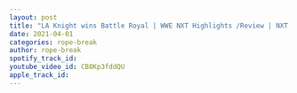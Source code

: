 ```yaml
---
layout: post
title: "LA Knight wins Battle Royal | WWE NXT Highlights /Review | NXT Stand & Deliver Preview"
date: 2021-04-01
categories: rope-break
author: rope-break
spotify_track_id: 
youtube_video_id: CB8Kp3fddQU
apple_track_id: 
---
```

